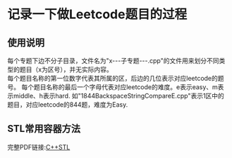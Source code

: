 # 记录一下做Leetcode题目的过程

## 使用说明
每个专题下边不分子目录，文件名为"x---子专题---.cpp"的文件用来划分不同类型的题目（x为区号），并无实际内容。  
每个题目名称的第一位数字代表其所属的区，后边的几位表示对应leetcode的题号。
每个题目名称的最后一个字母代表对应leetcode的难度。e表示easy、m表示middle、h表示hard.
如"1844BackspaceStringCompareE.cpp"表示1区中的题目，对应leetcode的844题，难度为Easy.


## STL常用容器方法
完整PDF链接:[C++STL](https://bwhite.top/diy/file/Cpp.pdf)

